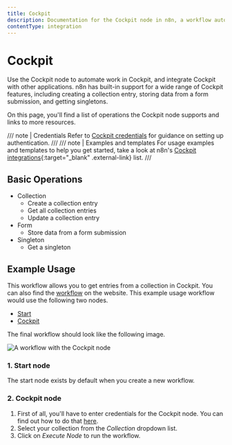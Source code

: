 ```yaml
---
title: Cockpit
description: Documentation for the Cockpit node in n8n, a workflow automation platform. Includes details of operations and configuration, and links to examples and credentials information.
contentType: integration
---
```


# Cockpit

Use the Cockpit node to automate work in Cockpit, and integrate Cockpit with other applications. n8n has built-in support for a wide range of Cockpit features, including creating a collection entry, storing data from a form submission, and getting singletons.

On this page, you'll find a list of operations the Cockpit node supports and links to more resources.

/// note | Credentials
Refer to [Cockpit credentials](/integrations/builtin/credentials/cockpit/) for guidance on setting up authentication. 
///
/// note | Examples and templates
For usage examples and templates to help you get started, take a look at n8n's [Cockpit integrations](https://n8n.io/integrations/cockpit/){:target="_blank" .external-link} list.
///

## Basic Operations

* Collection
    * Create a collection entry
    * Get all collection entries
    * Update a collection entry
* Form
    * Store data from a form submission
* Singleton
    * Get a singleton

## Example Usage

This workflow allows you to get entries from a collection in Cockpit. You can also find the [workflow](https://n8n.io/workflows/518) on the website. This example usage workflow would use the following two nodes.
- [Start](/integrations/builtin/core-nodes/n8n-nodes-base.start/)
- [Cockpit]()

The final workflow should look like the following image.

![A workflow with the Cockpit node](/_images/integrations/builtin/app-nodes/cockpit/workflow.png)

### 1. Start node

The start node exists by default when you create a new workflow.

### 2. Cockpit node

1. First of all, you'll have to enter credentials for the Cockpit node. You can find out how to do that [here](/integrations/builtin/credentials/cockpit/).
2. Select your collection from the *Collection* dropdown list.
3. Click on *Execute Node* to run the workflow.

